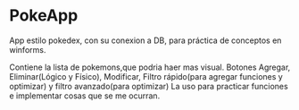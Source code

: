 # PokeApp
App estilo pokedex, con su conexion a DB, para práctica de conceptos en winforms.

Contiene la lista de pokemons,que podria haer mas visual. Botones Agregar, Eliminar(Lógico y Físico), Modificar, Filtro rápido(para agregar funciones y optimizar) y filtro avanzado(para optimizar)
La uso para practicar funciones e implementar cosas que se me ocurran. 
